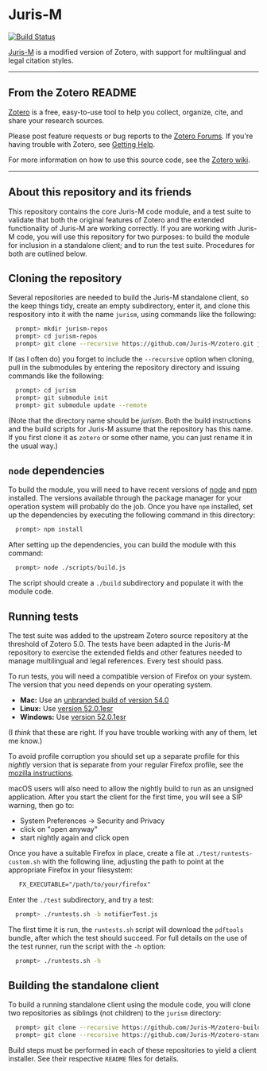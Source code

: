 # Juris-M

[![Build Status](https://travis-ci.org/Juris-M/zotero.svg?branch=jurism-5.0)](https://travis-ci.org/Juris-M/zotero)

[Juris-M](https://juris-m.github.io/) is a modified version of Zotero, with support for multilingual and legal citation styles.

--------------

## From the Zotero README

[Zotero](https://www.zotero.org/) is a free, easy-to-use tool to help you collect, organize, cite, and share your research sources.

Please post feature requests or bug reports to the [Zotero Forums](https://forums.zotero.org/). If you're having trouble with Zotero, see [Getting Help](https://www.zotero.org/support/getting_help).

For more information on how to use this source code, see the [Zotero wiki](https://www.zotero.org/support/dev/source_code).

--------------

## About this repository and its friends

This repository contains the core Juris-M code module, and a test suite to validate that both the original features of Zotero and the extended functionality of Juris-M are working correctly. If you are working with Juris-M code, you will use this repository for two purposes: to build the module for inclusion in a standalone client; and to run the test suite. Procedures for both are outlined below.

## Cloning the repository

Several repositories are needed to build the Juris-M standalone client, so the keep things tidy, create an empty subdirectory, enter it, and clone this respository into it with the name ``jurism``, using commands like the following:
```bash
  prompt> mkdir jurism-repos
  prompt> cd jurism-repos
  prompt> git clone --recursive https://github.com/Juris-M/zotero.git jurism
```
If (as I often do) you forget to include the ``--recursive`` option when cloning, pull in the submodules by entering the repository directory and issuing commands like the following:
```bash
  prompt> cd jurism
  prompt> git submodule init
  prompt> git submodule update --remote
```
(Note that the directory name should be *jurism*. Both the build instructions and the build scripts for Juris-M assume that the repository has this name. If you first clone it as ``zotero`` or some other name, you can just rename it in the usual way.)


## ``node`` dependencies

To build the module, you will need to have recent versions of [node](https://nodejs.org/) and [npm](https://www.npmjs.com/) installed. The versions available through the package manager for your operation system will probably do the job. Once you have ``npm`` installed, set up the dependencies by executing the following command in this directory:
```bash
  prompt> npm install
```

After setting up the dependencies, you can build the module with this command:
```bash
  prompt> node ./scripts/build.js
```

The script should create a ``./build`` subdirectory and populate it with the module code.

## Running tests

The test suite was added to the upstream Zotero source repository at the threshold of Zotero 5.0. The tests have been adapted in the Juris-M repository to exercise the extended fields and other features needed to manage multilingual and legal references. Every test should pass.

To run tests, you will need a compatible version of Firefox on your system. The version that you need depends on your operating system.

-   **Mac:** Use an [unbranded build of version 54.0](http://archive.mozilla.org/pub/firefox/tinderbox-builds/mozilla-release-macosx64-add-on-devel/1496944705/firefox-54.0.en-US.mac-add-on-devel.dmg)
-   **Linux:** Use [version 52.0.1esr](https://ftp.mozilla.org/pub/firefox/releases/52.0esr/linux-i686/en-US/firefox-52.0esr.tar.bz2)
-   **Windows:** Use [version 52.0.1esr](https://ftp.mozilla.org/pub/firefox/releases/52.0esr/win64/en-US/Firefox%20Setup%2052.0esr.exe)

(I *think* that these are right. If you have trouble working with any of them, let me know.)

To avoid profile corruption you should set up a separate profile for this *nightly* version that is separate from your regular Firefox profile, see the [mozilla instructions](https://support.mozilla.org/en-US/kb/using-dedicated-profile-firefox-nightly).

macOS users will also need to allow the nightly build to run as an unsigned application. After you start the client for the first time, you will see a SIP warning, then go to:
-   System Preferences -> Security and Privacy
-   click on "open anyway"
-   start nightly again and click open

Once you have a suitable Firefox in place, create a file at ``./test/runtests-custom.sh`` with the following line, adjusting the path to point at the appropriate Firefox in your filesystem:
```txt
   FX_EXECUTABLE="/path/to/your/firefox"
```
Enter the ``./test`` subdirectory, and try a test:
```bash
  prompt> ./runtests.sh -b notifierTest.js
```
The first time it is run, the ``runtests.sh`` script will download the ``pdftools`` bundle, after which the test should succeed. For full details on the use of the test runner, run the script with the ``-h`` option:
```bash
  prompt> ./runtests.sh -h
```

## Building the standalone client

To build a running standalone client using the module code, you will clone two repositories as siblings (not children) to the ``jurism`` directory:
```bash
  prompt> git clone --recursive https://github.com/Juris-M/zotero-build.git
  prompt> git clone --recursive https://github.com/Juris-M/zotero-standalone-build.git
```
Build steps must be performed in each of these repositories to yield a client installer. See their respective ``README`` files for details.
